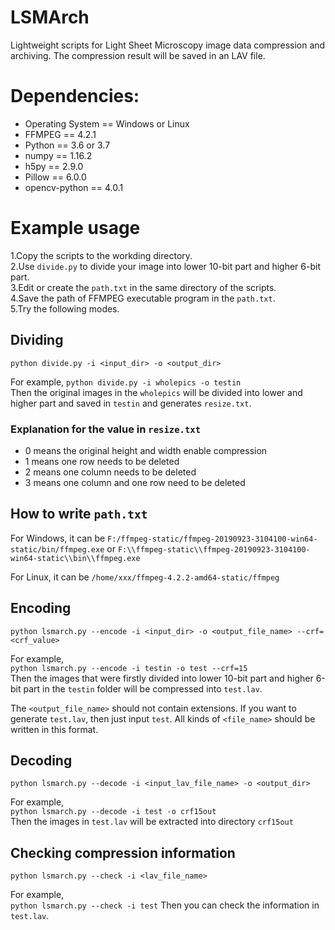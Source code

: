 # LSMArch
Lightweight scripts for Light Sheet Microscopy image data compression and archiving. The compression result will be saved in an LAV file.

# Dependencies:
* Operating System == Windows or Linux
* FFMPEG == 4.2.1
* Python == 3.6 or 3.7
* numpy == 1.16.2
* h5py == 2.9.0
* Pillow == 6.0.0
* opencv-python == 4.0.1

# Example usage
1.Copy the scripts to the workding directory.  
2.Use `divide.py` to divide your image into lower 10-bit part and higher 6-bit part.  
3.Edit or create the `path.txt` in the same directory of the scripts.  
4.Save the path of FFMPEG executable program in the `path.txt`.  
5.Try the following modes.

## Dividing
`python divide.py -i <input_dir> -o <output_dir>`  

For example,
`python divide.py -i wholepics -o testin`  
Then the original images in the `wholepics` will be divided into lower and higher part and saved in `testin` and generates `resize.txt`.

### Explanation for the value in `resize.txt`
* 0 means the original height and width enable compression
* 1 means one row needs to be deleted
* 2 means one column needs to be deleted
* 3 means one column and one row need to be deleted

## How to write `path.txt`
For Windows, it can be `F:/ffmpeg-static/ffmpeg-20190923-3104100-win64-static/bin/ffmpeg.exe` or `F:\\ffmpeg-static\\ffmpeg-20190923-3104100-win64-static\\bin\\ffmpeg.exe`

For Linux, it can be `/home/xxx/ffmpeg-4.2.2-amd64-static/ffmpeg`


## Encoding
`python lsmarch.py --encode -i <input_dir> -o <output_file_name> --crf=<crf_value>`  

For example,  
`python lsmarch.py --encode -i testin -o test --crf=15`  
Then the images that were firstly divided into lower 10-bit part and higher 6-bit part in the `testin` folder will be compressed into `test.lav`.

The `<output_file_name>` should not contain extensions. If you want to generate `test.lav`, then just input `test`. All kinds of `<file_name>` should be written in this format.
## Decoding
`python lsmarch.py --decode -i <input_lav_file_name> -o <output_dir>`  

For example,  
`python lsmarch.py --decode -i test -o crf15out`  
Then the images in `test.lav` will be extracted into directory `crf15out`

## Checking compression information
`python lsmarch.py --check -i <lav_file_name>`  

For example,  
`python lsmarch.py --check -i test`
Then you can check the information in `test.lav`.

